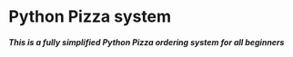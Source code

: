 # Python Pizza system

##### This is a fully simplified Python Pizza ordering system for all beginners

